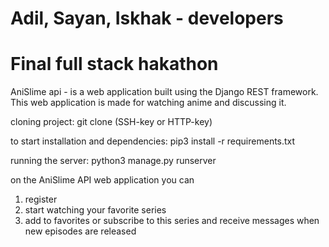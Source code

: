 # Adil, Sayan, Iskhak - developers
# Final full stack hakathon

AniSlime api - is a web application built using the Django REST framework. This web application is made for watching anime and discussing it.

cloning project:
git clone (SSH-key or HTTP-key)

to start
installation and dependencies:
pip3 install -r requirements.txt

running the server: python3 manage.py runserver

on the AniSlime API web application you can
1. register
2. start watching your favorite series
3. add to favorites or subscribe to this series and receive messages when new episodes are released

